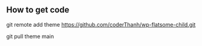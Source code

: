 ## How to get code
git remote add theme https://github.com/coderThanh/wp-flatsome-child.git

git pull theme main